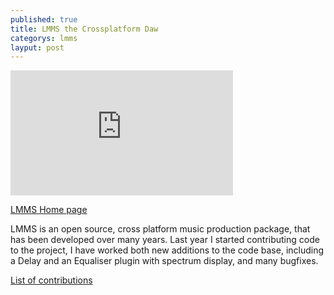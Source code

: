 ```yaml
---
published: true
title: LMMS the Crossplatform Daw
categorys: lmms
layput: post
---
```


<iframe width="356" height="200" src="https://www.youtube.com/embed/W6tEolVz3_4" frameborder="0" allowfullscreen></iframe>

<a href="https://www.lmms.io"> LMMS Home page</a>  
  
    
LMMS is an open source, cross platform music production package, that has been developed over many years. Last year I started contributing code to the project, I have worked both new additions to the code base, including a Delay and an Equaliser plugin with spectrum display, and many bugfixes.

<a href="https://github.com/LMMS/lmms/commits?author=curlymorphic">List of contributions</a>
